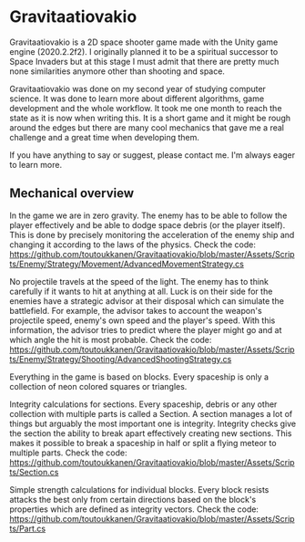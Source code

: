 # Gravitaatiovakio

Gravitaatiovakio is a 2D space shooter game made with the Unity game engine (2020.2.2f2).
I originally planned it to be a spiritual successor to Space Invaders but at this stage
I must admit that there are pretty much none similarities anymore other than shooting and space.

Gravitaatiovakio was done on my second year of studying computer science. It was
done to learn more about different algorithms, game development and the whole workflow.
It took me one month to reach the state as it is now when writing this.
It is a short game and it might be rough around the edges but there are many cool
mechanics that gave me a real challenge and a great time when developing them.

If you have anything to say or suggest, please contact me. I'm always eager to learn more.

## Mechanical overview

In the game we are in zero gravity. The enemy has to be able to follow the player
effectively and be able to dodge space debris (or the player itself). This is done
by precisely monitoring the acceleration of the enemy ship and changing it according to the laws of the physics.
Check the code:
https://github.com/toutoukkanen/Gravitaatiovakio/blob/master/Assets/Scripts/Enemy/Strategy/Movement/AdvancedMovementStrategy.cs

No projectile travels at the speed of the light. The enemy has to think carefully
if it wants to hit at anything at all. Luck is on their side for the enemies have a strategic advisor at their disposal
which can simulate the battlefield. For example, the advisor takes to account the weapon's projectile speed,
enemy's own speed and the player's speed. With this information, the advisor tries to predict where the player might go and 
at which angle the hit is most probable.
Check the code:
https://github.com/toutoukkanen/Gravitaatiovakio/blob/master/Assets/Scripts/Enemy/Strategy/Shooting/AdvancedShootingStrategy.cs

Everything in the game is based on blocks. Every spaceship is only a collection of
neon colored squares or triangles.

Integrity calculations for sections. Every spaceship, debris or any other collection
with multiple parts is called a Section. A section manages a lot of things but arguably
the most important one is integrity. Integrity checks give the section the ability
to break apart effectively creating new sections. This makes it possible to break a
spaceship in half or split a flying meteor to multiple parts.
Check the code:
https://github.com/toutoukkanen/Gravitaatiovakio/blob/master/Assets/Scripts/Section.cs

Simple strength calculations for individual blocks. Every block resists attacks
the best only from certain directions based on the block's properties which are defined as integrity vectors.
Check the code:
https://github.com/toutoukkanen/Gravitaatiovakio/blob/master/Assets/Scripts/Part.cs
